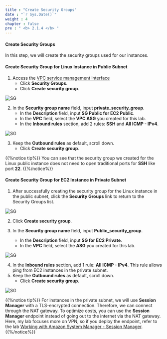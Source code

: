 ```yaml
---
title : "Create Security Groups"
date : "`r Sys.Date()`"
weight : 4
chapter : false
pre : " <b> 2.1.4 </b> "
---
```


#### Create Security Groups

In this step, we will create the security groups used for our instances.

#### Create Security Group for Linux Instance in Public Subnet

1. Access the [VPC service management interface](https://console.aws.amazon.com/vpc)
     + Click **Security Groups**.  
     + Click **Create security group**.

![SG](/images/2.prerequisite/019-createsg.png)

2. In the **Security group name** field, input **private_security_group**. 
    + In the **Description** field, input **SG Public for EC2 Public**.
    + In the **VPC** field, select the **VPC ASG** you created for this lab.
    + In the **Inbound rules** section, add 2 rules: **SSH** and **All ICMP - IPv4**.

![SG](/images/2.prerequisite/020-createsg.png)

3. Keep the **Outbound rules** as default, scroll down.
     + Click **Create security group**.

{{%notice tip%}}
You can see that the security group we created for the Linux public instance does not need to open traditional ports for **SSH** like port **22**.
{{%/notice%}}

#### Create Security Group for EC2 Instance in Private Subnet

1. After successfully creating the security group for the Linux instance in the public subnet, click the **Security Groups** link to return to the Security Groups list.

![SG](/images/2.prerequisite/021-createsg.png)

2. Click **Create security group**.

3. In the **Security group name** field, input **Public_security_group**. 
     + In the **Description** field, input **SG for EC2 Private**.
     + In the **VPC** field, select the **ASG** you created for this lab.

![SG](/images/2.prerequisite/022-createsg.png)

4. In the **Inbound rules** section, add 1 rule: **All ICMP - IPv4**. This rule allows ping from EC2 instances in the private subnet.
5. Keep the **Outbound rules** as default, scroll down.
     + Click **Create security group**.

![SG](/images/2.prerequisite/023-createsg.png)

{{%notice tip%}}
For instances in the private subnet, we will use **Session Manager** with a TLS-encrypted connection. Therefore, we can connect through the NAT gateway.
To optimize costs, you can use the **Session Manager** endpoint instead of going out to the internet via the NAT gateway. Here, my lab focuses more on VPN, so if you deploy the endpoint, refer to the lab [Working with Amazon System Manager - Session Manager](https://000058.awsstudygroup.com/vi/).
{{%/notice%}}